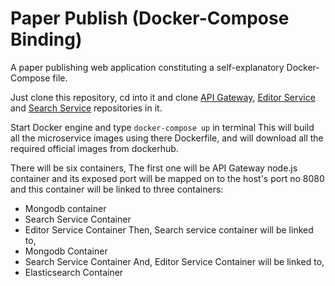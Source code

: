 # Paper Publish (Docker-Compose Binding)
A paper publishing web application constituting a self-explanatory Docker-Compose file.

Just clone this repository, cd into it and clone [API Gateway](https://github.com/JatinTripathi/api-gateway), [Editor Service](https://github.com/JatinTripathi/editor-service) and [Search Service](https://github.com/JatinTripathi/search-service) repositories in it.

Start Docker engine and type `docker-compose up` in terminal
This will build all the microservice images using there Dockerfile, and will download all the required official images from dockerhub.

There will be six containers, 
The first one will be API Gateway node.js container and its exposed port will be mapped on to the host's port no 8080 and this container will be linked to three containers:
* Mongodb container
* Search Service Container
* Editor Service Container
Then, Search service container will be linked to,
* Mongodb Container
* Search Service Container
And, Editor Service Container will be linked to,
* Elasticsearch Container
